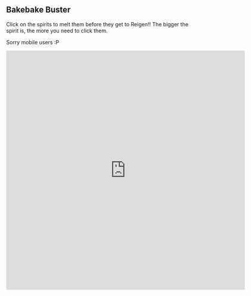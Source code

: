 ## Bakebake Buster

Click on the spirits to melt them before they get to Reigen!! The bigger the spirit is, the more you need to click them.

Sorry mobile users :P

<iframe src="https://itch.io/embed-upload/1846209?color=333333" allowfullscreen="" width="640" height="640" frameborder="0"></iframe>
